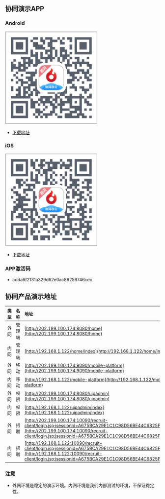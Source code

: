 
## 协同演示APP

### Android
![Android](./Yellow-Page/xt-android.png)
* [下载地址](https://www.pgyer.com/TniF)

### iOS
![iOS](./Yellow-Page/xt-ios.png)
* [下载地址](https://www.pgyer.com/RNv8)

### APP激活码
* cdda6f2131a329d62e0ac86256746cec

## 协同产品演示地址

|**类型**|**名称**|**地址**|
|:--|:--|:--|
|外网 |管理端 |[http://202.199.100.174:8080/home](http://202.199.100.174:8080/home)|
|内网 |管理端 |[http://192.168.1.122/home/index](http://192.168.1.122/home/index)|
|外网 |移动 |[http://202.199.100.174:9090/mobile-platform](http://202.199.100.174:9090/mobile-platform)|
|内网 |移动 |[http://192.168.1.122/mobile-platform](http://192.168.1.122/mobile-platform)|
|外网 |权限 |[http://202.199.100.174:8080/uipadmin](http://202.199.100.174:8080/uipadmin)|
|内网 |权限 |[http://192.168.1.122/uipadmin/index](http://192.168.1.122/uipadmin/index)|
|外网 |招聘   |[http://202.199.100.174:10090/recruit-client/login.jsp;jsessionid=A675BCA29E1C1C98D56BE44C6825FB4A](http://202.199.100.174:10090/recruit-client/login.jsp;jsessionid=A675BCA29E1C1C98D56BE44C6825FB4A)|
|内网 |招聘   |[http://192.168.1.122:10090/recruit-client/login.jsp;jsessionid=A675BCA29E1C1C98D56BE44C6825FB4A](http://192.168.1.122:10090/recruit-client/login.jsp;jsessionid=A675BCA29E1C1C98D56BE44C6825FB4A)|

### 注意
* 外网环境是稳定的演示环境。内网环境是我们内部测试的环境，不保证稳定性。